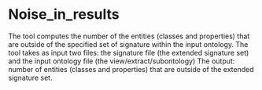 # Noise_in_results

The tool computes the number of the entities (classes and properties) that are outside of the specified set of signature within the input ontology.
The tool takes as input two files: the signature file (the extended signature set) and the input ontology file (the view/extract/subontology)
The output: number of entities (classes and properties) that are outside of the extended signature set.
